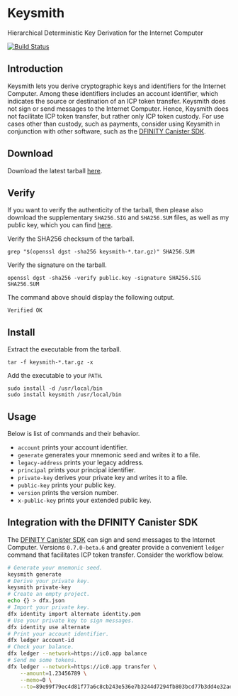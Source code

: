 # Keysmith

Hierarchical Deterministic Key Derivation for the Internet Computer

[![Build Status](https://github.com/dfinity/keysmith/workflows/build/badge.svg)](https://github.com/dfinity/keysmith/actions?query=workflow%3Abuild)

## Introduction

Keysmith lets you derive cryptographic keys and identifiers for the Internet Computer. Among these identifiers includes an account identifier, which indicates the source or destination of an ICP token transfer. Keysmith does not sign or send messages to the Internet Computer. Hence, Keysmith does not facilitate ICP token transfer, but rather only ICP token custody. For use cases other than custody, such as payments, consider using Keysmith in conjunction with other software, such as the [DFINITY Canister SDK](https://github.com/dfinity/keysmith#integration-with-the-dfinity-canister-sdk).

## Download

Download the latest tarball [here](https://github.com/dfinity/keysmith/releases).

## Verify

If you want to verify the authenticity of the tarball, then please also download the supplementary `SHA256.SIG` and `SHA256.SUM` files, as well as my public key, which you can find [here](https://sovereign.io/public.key).

Verify the SHA256 checksum of the tarball.

```text
grep "$(openssl dgst -sha256 keysmith-*.tar.gz)" SHA256.SUM
```

Verify the signature on the tarball.

```text
openssl dgst -sha256 -verify public.key -signature SHA256.SIG SHA256.SUM
```

The command above should display the following output.

```text
Verified OK
```

## Install

Extract the executable from the tarball.

```text
tar -f keysmith-*.tar.gz -x 
```

Add the executable to your `PATH`.

```text
sudo install -d /usr/local/bin
sudo install keysmith /usr/local/bin
```

## Usage

Below is list of commands and their behavior.

- `account` prints your account identifier.
- `generate` generates your mnemonic seed and writes it to a file.
- `legacy-address` prints your legacy address.
- `principal` prints your principal identifier.
- `private-key` derives your private key and writes it to a file.
- `public-key` prints your public key.
- `version` prints the version number.
- `x-public-key` prints your extended public key.

## Integration with the DFINITY Canister SDK

The [DFINITY Canister SDK](https://sdk.dfinity.org) can sign and send messages to the Internet Computer. Versions `0.7.0-beta.6` and greater provide a convenient `ledger` command that facilitates ICP token transfer. Consider the workflow below.

```bash
# Generate your mnemonic seed.
keysmith generate
# Derive your private key.
keysmith private-key
# Create an empty project.
echo {} > dfx.json
# Import your private key.
dfx identity import alternate identity.pem
# Use your private key to sign messages.
dfx identity use alternate
# Print your account identifier.
dfx ledger account-id
# Check your balance.
dfx ledger --network=https://ic0.app balance
# Send me some tokens.
dfx ledger --network=https://ic0.app transfer \
    --amount=1.23456789 \
    --memo=0 \
    --to=89e99f79ec4d81f77a6c8cb243e536e7b3244d7294fb803bcd77b3dd4e32ae36
```
